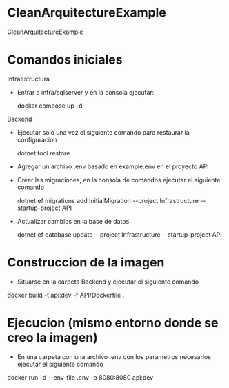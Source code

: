 # CleanArquitectureExample
CleanArquitectureExample


# Comandos iniciales
Infraestructura
- Entrar a infra/sqlserver y en la consola ejecutar:
  
  docker compose up -d
  
Backend
- Ejecutar solo una vez el siguiente comando para restaurar la configuracion

  dotnet tool restore

- Agregar un archivo .env basado en example.env en el proyecto API

- Crear las migraciones, en la consola de comandos ejecutar el siguiente comando
  
  dotnet ef migrations add InitialMigration --project Infrastructure --startup-project API
  
- Actualizar cambios en la base de datos
  
  dotnet ef database update --project Infrastructure --startup-project API

# Construccion de la imagen 
- Situarse en la carpeta Backend y ejecutar el siguiente comando

 docker build -t api:dev -f API/Dockerfile .

 # Ejecucion (mismo entorno donde se creo la imagen)
 - En una carpeta con una archivo .env con los parametros necesarios ejecutar el siguiente comando

 docker run -d --env-file .env -p 8080:8080 api:dev